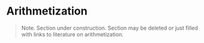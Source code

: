 # Arithmetization
> Note. Section under construction. Section may be deleted or just filled with links to literature on arithmetization.